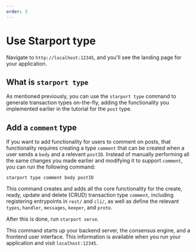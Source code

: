 ```yaml
---
order: 3
---
```


# Use Starport type

Navigate to `http://localhost:12345`, and you'll see the landing page for your application. 


## What is `starport type`

As mentioned previously, you can use the `starport type` command to generate transaction types on-the-fly, adding the functionality you implemented earlier in the tutorial for the `post` type.

## Add a `comment` type

If you want to add functionality for users to comment on posts, that functionality requires creating a type `comment` that can be created when a user sends a `body` and a relevant `postID`. Instead of manually performing all the same changes you made earlier and modifying it to support `comment`, you can run the following command:

```
starport type comment body postID
```

This command creates and adds all the core functionality for the create, ready, update and delete (CRUD) transaction type `comment`, including registering entrypoints in `rest/` and `cli/`, as well as define the relevant `types`, `handler`, `messages`, `keeper`, and `proto`.


After this is done, run `starport serve`.

This command starts up your backend server, the consensus engine, and a frontend user interface. This information is available when you run your application and visit `localhost:12345`.
